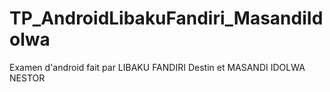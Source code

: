 # TP_AndroidLibakuFandiri_MasandiIdolwa
Examen d'android fait par LIBAKU FANDIRI Destin et MASANDI IDOLWA NESTOR
